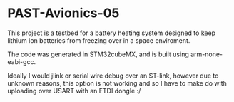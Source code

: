 # PAST-Avionics-05

This project is a testbed for a battery heating system designed to keep lithium ion batteries from freezing over in a space enviroment.

The code was generated in STM32cubeMX, and is built using arm-none-eabi-gcc. 

Ideally I would jlink or serial wire debug over an ST-link, however due to unknown reasons, this option is not working and so I have to make do with uploading over USART with an FTDI dongle :/

